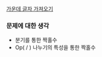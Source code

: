 [가운데 글자 가져오기](https://programmers.co.kr/learn/courses/30/lessons/12903)

### 문제에 대한 생각
- 분기를 통한 짝홀수
- Op( / ) 나누기의 특성을 통한 짝홀수